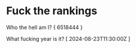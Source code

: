 # Fuck the rankings

Who the hell am I?
{ 6518444 }

What fucking year is it?
[ 2024-08-23T11:30:00Z ]
